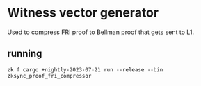 # Witness vector generator

Used to compress FRI proof to Bellman proof that gets sent to L1.

## running

`zk f cargo +nightly-2023-07-21 run --release --bin zksync_proof_fri_compressor`
